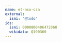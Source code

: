 ```yaml
---
name: et-nso-csa
external:
  isni: '@todo'
ids:
  isni: 0000000406472068
  wikidata: Q190360
---
```

